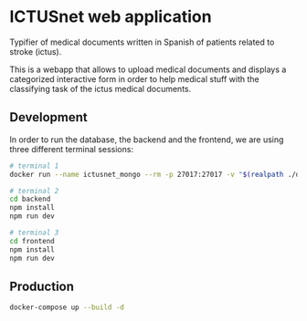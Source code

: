 # ICTUSnet web application

Typifier of medical documents written in Spanish of patients related to stroke (ictus).

This is a webapp that allows to upload medical documents and displays a categorized interactive form in order to help medical stuff with the classifying task of the ictus medical documents.

## Development

In order to run the database, the backend and the frontend, we are using three different terminal sessions:

```bash
# terminal 1
docker run --name ictusnet_mongo --rm -p 27017:27017 -v "$(realpath ./database/mongodb)":/data/db mongo:4.4.3-bionic

# terminal 2
cd backend
npm install
npm run dev

# terminal 3
cd frontend
npm install
npm run dev
```

## Production

```bash
docker-compose up --build -d
```
